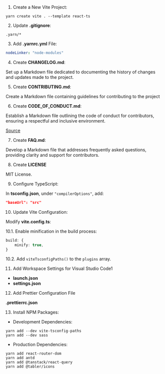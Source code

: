 1. Create a New Vite Project:

```shell
yarn create vite . --template react-ts
```

2. Update **.gitignore**:

```
.yarn/*
```

3. Add **.yarnrc.yml** File:

```yml
nodeLinker: "node-modules"
```

4. Create **CHANGELOG.md**:

Set up a Markdown file dedicated to documenting the history of changes and updates made to the project.

5. Create **CONTRIBUTING.md**:

Create a Markdown file containing guidelines for contributing to the project

6. Create **CODE_OF_CONDUCT.md**:

Establish a Markdown file outlining the code of conduct for contributors, ensuring a respectful and inclusive environment.

[Source](https://www.contributor-covenant.org/)

7. Create **FAQ.md**:

Develop a Markdown file that addresses frequently asked questions, providing clarity and support for contributors.

8. Create **LICENSE**

MIT License.

9. Configure TypeScript:

In **tsconfig.json**, under `"compilerOptions"`, add:

```json
"baseUrl": "src"
```

10. Update Vite Configuration:

Modify **vite.config.ts**:

10.1. Enable minification in the build process:

```ts
build: {
    minify: true,
}
```

10.2. Add `viteTsconfigPaths()` to the `plugins` array.

11. Add Workspace Settings for Visual Studio Code1

-   **launch.json**
-   **settings.json**

12. Add Prettier Configuration File

**.prettierrc.json**

13. Install NPM Packages:

-   Development Dependencies:

```shell
yarn add --dev vite-tsconfig-paths
yarn add --dev sass
```

-   Production Dependencies:

```shell
yarn add react-router-dom
yarn add antd
yarn add @tanstack/react-query
yarn add @tabler/icons
```
